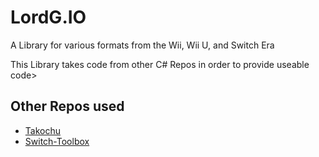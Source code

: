 # LordG.IO
A Library for various formats from the Wii, Wii U, and Switch Era

This Library takes code from other C# Repos in order to provide useable code>

## Other Repos used
* [Takochu](https://github.com/shibbo/Takochu)
* [Switch-Toolbox](https://github.com/KillzXGaming/Switch-Toolbox)
